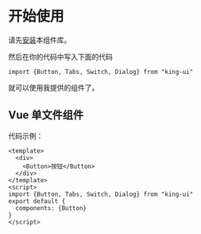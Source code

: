   # 开始使用
  请先[安装](#/doc/install)本组件库。

  然后在你的代码中写入下面的代码

  ```
  import {Button, Tabs, Switch, Dialog} from "king-ui"
  ```

  就可以使用我提供的组件了。

  ## Vue 单文件组件

  代码示例：

  ```
  <template>
    <div>
      <Button>按钮</Button>
    </div>
  </template>
  <script>
  import {Button, Tabs, Switch, Dialog} from "king-ui"
  export default {
    components: {Button}
  }
  </script>
  ```